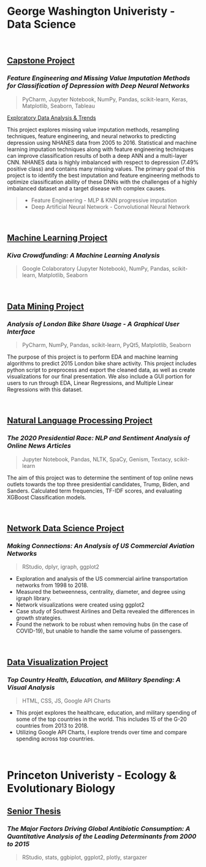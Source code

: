# **George Washington Univeristy** - Data Science

&nbsp;
## [Capstone Project](https://github.com/csklaver/Capstone-Group6)
### *Feature Engineering and Missing Value Imputation Methods for Classification of Depression with Deep Neural Networks*
> PyCharm, Jupyter Notebook, NumPy, Pandas, scikit-learn, Keras, Matplotlib, Seaborn, Tableau

[Exploratory Data Analysis & Trends](https://csklaver.github.io/)

This project explores missing value imputation methods, resampling techniques, feature engineering, and neural networks to predicting depression using NHANES data from 2005 to 2016. Statistical and machine learning imputation techniques along with feature engineering techniques can improve classification results of both a deep ANN and a multi-layer CNN. NHANES data is highly imbalanced with respect to depression (7.49% positive class) and contains many missing values. The primary goal of this project is to identify the best imputation and feature engineering methods to optimize classification ability of these DNNs with the challenges of a highly imbalanced dataset and a target disease with complex causes.

> - Feature Engineering   - MLP & KNN progressive imputation
> - Deep Artificial Neural Network  - Convolutional Neural Network

&nbsp;
## [Machine Learning Project](https://github.com/csklaver/ML_Kiva_Crowdfunding)
### *Kiva Crowdfunding: A Machine Learning Analysis*
> Google Colaboratory (Jupyter Notebook), NumPy, Pandas, scikit-learn, Matplotlib, Seaborn 



&nbsp;
## [Data Mining Project](https://github.com/csklaver/Data-Mining_GUI-Analysis)
### *Analysis of London Bike Share Usage - A Graphical User Interface*
> PyCharm, NumPy, Pandas, scikit-learn, PyQt5, Matplotlib, Seaborn

The purpose of this project is to perform EDA and machine learning algorithms to predict 2015 London bike share activity. This project includes python script to preprocess and export the cleaned data, as well as create visualizations for our final presentation. We also include a GUI portion for users to run through EDA, Linear Regressions, and Multiple Linear Regressions with this dataset.

&nbsp;
## [Natural Language Processing Project](https://github.com/csklaver/NLP_The-2020-Presidential-Race)
### *The 2020 Presidential Race: NLP and Sentiment Analysis of Online News Articles*
> Jupyter Notebook, Pandas, NLTK, SpaCy, Genism, Textacy, scikit-learn

The aim of this project was to determine the sentiment of top online news outlets towards the top three presidential candidates, Trump, Biden, and Sanders. Calculated term frequencies, TF-IDF scores, and evaluating XGBoost Classification models.

&nbsp;
## [Network Data Science Project](https://github.com/csklaver/network_science_flights) 
### *Making Connections: An Analysis of US Commercial Aviation Networks*
> RStudio, dplyr, igraph, ggplot2

- Exploration and analysis of the US commercial airline transportation networks from 1998 to 2018.
- Measured the betweenness, centrality, diameter, and degree using igraph library.
- Network visualizations were created using ggplot2
- Case study of Southwest Airlines and Delta revealed the differences in growth strategies.
- Found the network to be robust when removing hubs (in the case of COVID-19), but unable to handle the same volume of passengers.

&nbsp;
## [Data Visualization Project](https://csklaver.github.io/DATS6401-Individual-Project/)
### *Top Country Health, Education, and Military Spending: A Visual Analysis*
> HTML, CSS, JS, Google API Charts

- This projet explores the healthcare, education, and military spending of some of the top countries in the world. This includes 15 of the G-20 countries from 2013 to 2018.
- Utilizing Google API Charts, I explore trends over time and compare spending across top countries.<br/>

&nbsp;
&nbsp;
# **Princeton Univeristy** - Ecology & Evolutionary Biology
## [Senior Thesis](https://github.com/csklaver/Princeton_Thesis)
### *The Major Factors Driving Global Antibiotic Consumption: A Quantitative Analysis of the Leading Determinants from 2000 to 2015*
> RStudio, stats, ggbiplot, ggplot2, plotly, stargazer
